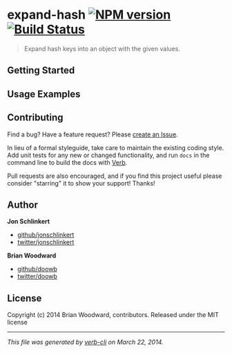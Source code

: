 # expand-hash [![NPM version](https://badge.fury.io/js/expand-hash.png)](http://badge.fury.io/js/expand-hash)  [![Build Status](https://github.com/doowb/expand-hash.png)](https://github.com/doowb/expand-hash) 

> Expand hash keys into an object with the given values.

## Getting Started


## Usage Examples


## Contributing
Find a bug? Have a feature request? Please [create an Issue](https://github.com/doowb/expand-hash/issues).

In lieu of a formal styleguide, take care to maintain the existing coding style. Add unit tests for any new or changed functionality,
and run `docs` in the command line to build the docs with [Verb](https://github.com/assemble/verb).

Pull requests are also encouraged, and if you find this project useful please consider "starring" it to show your support! Thanks!

## Author

**Jon Schlinkert**

+ [github/jonschlinkert](https://github.com/jonschlinkert)
+ [twitter/jonschlinkert](http://twitter.com/jonschlinkert)

**Brian Woodward**

+ [github/doowb](https://github.com/doowb)
+ [twitter/doowb](http://twitter.com/jonschlinkert)

## License
Copyright (c) 2014 Brian Woodward, contributors.
Released under the MIT license

***

_This file was generated by [verb-cli](https://github.com/assemble/verb-cli) on March 22, 2014._
